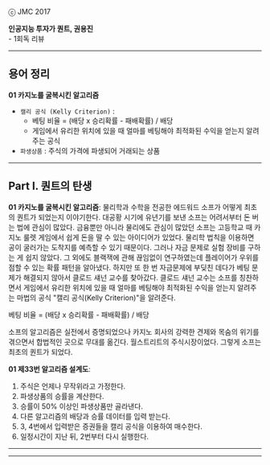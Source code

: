 

ⓒ JMC 2017

**인공지능 투자가 퀀트, 권용진**  
\- 1회독 리뷰

---

## 용어 정리

**01 카지노를 굴복시킨 알고리즘**

+ `캘리 공식 (Kelly Criterion)` :
    + 베팅 비율 = (배당 x 승리확률 - 패배확률) / 배당
    + 게임에서 유리한 위치에 있을 때 얼마를 베팅해야 최적화된 수익을 얻는지 알려주는 공식
+ `파생상품` : 주식의 가격에 파생되어 거래되는 상품

---

## Part I. 퀀트의 탄생

**01 카지노를 굴복시킨 알고리즘**:
물리학과 수학을 전공한 에드워드 소프가 어떻게 최초의 퀀트가 되었는지 이야기한다.
대공황 시기에 유년기를 보낸 소프는 어려서부터 돈 버는 법에 관심이 많았다.
금융뿐만 아니라 물리에도 관심이 많았던 소프는 고등학교 때 카지노 룰렛 게임에서 쉽게 돈을 딸 수 있는 아이디어가 있었다.
물리학 법칙을 이용하면 공이 굴러가는 도착지를 예측할 수 있기 때문이다.
그러나 자금 문제로 실험 장비를 구하는 게 쉽지 않았다.
그 외에도 블랙잭에 관해 끊임없이 연구하였는데 플레이어가 우위를 점할 수 있는 확률 패턴을 알아냈다.
하지만 또 한 번 자금문제에 부딪친 데다가 베팅 문제가 해결되지 않아서 클로드 섀넌 교수를 찾아갔다.
클로드 섀넌 교수는 소프를 칭찬하면서 게임에서 유리한 위치에 있을 때 얼마를 베팅해야 최적화된 수익을 얻는지 알려주는 마법의 공식 "캘리 공식(Kelly Criterion)"을 알려준다.

베팅 비율 = (배당 x 승리확률 - 패배확률) / 배당

소프의 알고리즘은 실전에서 증명되었으나 카지노 회사의 강력한 견제와 목숨의 위기를 겪으면서 합법적인 곳으로 무대를 옮긴다.
월스트리트의 주식시장이었다.
그렇게 소프는 최초의 퀀트가 되었다.

**01 제33번 알고리즘 설계도**:

1. 주식은 언제나 무작위라고 가정한다.
2. 파생상품의 승률을 계산한다.
3. 승률이 50% 이상인 파생상품만 골라낸다.
4. 다른 알고리즘의 배당과 승률 데이터를 입력 받는다.
5. 3, 4번에서 입력받은 증권들을 캘리 공식을 이용하여 매수한다.
6. 일정시간이 지난 뒤, 2번부터 다시 실행한다.



---

---
